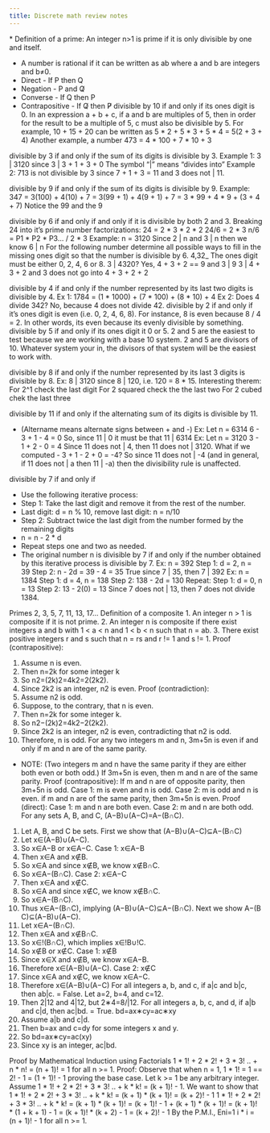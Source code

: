```yaml
---
title: Discrete math review notes
---
```


﻿* Definition of a prime: An integer n>1 is prime if it is only divisible by one and itself.
* A number is rational if it can be written as ab where a and b are integers and b≠0.
* Direct - If P then Q
* Negation - P and Q̸
* Converse - If Q then P
* Contrapositive - If Q̸ then P̸
divisible by 10 if and only if its ones digit is 0.
In an expression a + b + c, if a and b are multiples of 5, then in order for the 
result to be a multiple of 5, c must also be divisible by 5. 
For example, 10 + 15 + 20 can be written as 5 * 2 + 5 * 3 + 5 * 4 = 5(2 + 3 + 4) 
Another example, a number 473 = 4 * 100 + 7 * 10 + 3


divisible by 3 if and only if the sum of its digits is divisible by 3.
Example 1: 3 | 3120 since 
3 | 3 + 1 + 3 + 0 
The symbol “|” means “divides into” 
Example 2: 713 is not divisible by 3 since 7 + 1 + 3 = 11 and 3 does not | 11.


divisible by 9 if and only if the sum of its digits is divisible by 9.
Example: 347 = 3(100) + 4(10) + 7 
= 3(99 + 1) + 4(9 + 1) + 7 
= 3 * 99 + 4 * 9 + (3 + 4 + 7) 
Notice the 99 and the 9


divisible by 6 if and only if and only if it is divisible by both 2 and 3.
Breaking 24 into it’s prime number factorizations: 
24 = 2 * 3 * 2 * 2 
24/6 = 2 * 3 
n/6 = P1 * P2 * P3… / 2 * 3 
Example: n = 3120 
Since 2 | n and 3 | n then we know 6 | n
For the following number determine all possible ways to fill in the missing 
ones digit so that the number is divisible by 6.
4,32_ 
The ones digit must be either 0, 2, 4, 6 or 8. 
3 | 4320? Yes, 4 + 3 + 2 == 9 and 3 | 9 
3 | 4 + 3 + 2 and 3 does not go into 4 + 3 + 2 + 2 


divisible by 4 if and only if the number represented by its last two digits is divisible by 4.
Ex 1: 1784 = (1 * 1000) + (7 * 100) + (8 * 10) + 4 
Ex 2: Does 4 divide 342? 
No, because 4 does not divide 42.
	divisible by 2 if and only if it’s ones digit is even (i.e. 0, 2, 4, 6, 8).
For instance, 8 is even because 8 / 4 = 2. In other words, its even because its evenly divisible by something.
divisible by 5 if and only if its ones digit it 0 or 5.
2 and 5 are the easiest to test because we are working with a base 10 system. 
2 and 5 are divisors of 10. 
Whatever system your in, the divisors of that system will be the easiest to work with.


divisible by 8 if and only if the number represented by its last 3 digits is divisible by 8.
Ex: 8 | 3120 since 8 | 120, i.e. 120 = 8 * 15.
Interesting therem: 
For 2^1 check the last digit 
For 2 squared check the the last two 
For 2 cubed chek the last three


divisible by 11 if and only if the alternating sum of its digits is divisible by 11.
* (Altername means alternate signs between + and -)
Ex: Let n = 6314 
6 - 3 + 1 - 4 = 0 
So, since 11 | 0 it must be that 11 | 6314 
Ex: Let n = 3120 
3 - 1 + 2 - 0 = 4 
Since 11 does not | 4, then 11 does not | 3120. 
What if we computed - 3 + 1 - 2 + 0 = -4? 
So since 11 does not | -4 (and in general, if 11 does not | a then 11 | -a) 
then the divisibility rule is unaffected.


divisible by 7 if and only if
* Use the following iterative process:
* Step 1: Take the last digit and remove it from the rest of the number.
* Last digit: d = n % 10, remove last digit: n = n/10
* Step 2: Subtract twice the last digit from the number formed by the remaining digits
* n = n - 2 * d
* Repeat steps one and two as needed.
* The original number n is divisible by 7 if and only if the number obtained by this iterative process is divisible by 7.
Ex: n = 392 
Step 1: d = 2, n = 39 
Step 2: n - 2d = 39 - 4 = 35 
True since 7 | 35, then 7 | 392
Ex: n = 1384 
Step 1: d = 4, n = 138 
Step 2: 138 - 2d = 130 
Repeat: 
Step 1: d = 0, n = 13 
Step 2: 13 - 2(0) = 13 
Since 7 does not | 13, then 7 does not divide 1384.
	

Primes 2, 3, 5, 7, 11, 13, 17…
Definition of a composite 1. An integer n > 1 is composite if it is not prime. 2. An integer n is composite if there exist integers a and b with 1 < a < n and 1 < b < n such that n = ab. 3. There exist positive integers r and s such that n = rs and r != 1 and s != 1.
Proof (contrapositive):
1. Assume n is even.
2. Then n=2k for some integer k
3. So n2=(2k)2=4k2=2(2k2).
4. Since 2k2 is an integer, n2 is even.
	Proof (contradiction):
1. Assume n2 is odd.
2. Suppose, to the contrary, that n is even.
3. Then n=2k for some integer k.
4. So n2−(2k)2=4k2−2(2k2).
5. Since 2k2 is an integer, n2 is even, contradicting that n2 is odd.
6. Therefore, n is odd.
	For any two integers m and n, 3m+5n is even if and only if m and n are of the same parity.
* NOTE: (Two integers m and n have the same parity if they are either both even or both odd.)
If 3m+5n is even, then m and n are of the same parity.
Proof (contrapositive): If m and n are of opposite parity, then 3m+5n is odd.
Case 1: m is even and n is odd.
Case 2: m is odd and n is even.
if m and n are of the same parity, then 3m+5n is even.
Proof (direct):
Case 1: m and n are both even.
Case 2: m and n are both odd.
	For any sets A, B, and C, (A−B)∪(A−C)=A−(B∩C).
1. Let A, B, and C be sets.
First we show that (A−B)∪(A−C)⊆A−(B∩C)
1. Let x∈(A−B)∪(A−C).
2. So x∈A−B or x∈A−C.
Case 1: x∈A−B
1. Then x∈A and x∉B.
2. So x∈A and since x∉B, we know x∉B∩C.
3. So x∈A−(B∩C).
Case 2: x∈A−C
1. Then x∈A and x∉C.
2. So x∈A and since x∉C, we know x∉B∩C.
3. So x∈A−(B∩C).
4. Thus x∈A−(B∩C), implying (A−B)∪(A−C)⊆A−(B∩C).
Next we show A−(B C)⊆(A−B)∪(A−C).
1. Let x∈A−(B∩C).
2. Then x∈A and x∉B∩C.
3. So x∈!(B∩C), which implies x∈!B∪!C.
4. So x∉B or x∉C.
Case 1: x∉B
1. Since x∈X and x∉B, we know x∈A−B.
2. Therefore x∈(A−B)∪(A−C).
Case 2: x∉C
1. Since x∈A and x∉C, we know x∈A−C.
2. Therefore x∈(A−B)∪(A−C)
	For all integers a, b, and c, if a|c and b|c, then ab|c. = False.
Let a=2, b=4, and c=12.
1. Then 2|12 and 4|12, but 2∗4=8/|12.
	For all integers a, b, c, and d, if a|b and c|d, then ac|bd. = True.
bd=ax∗cy=ac∗xy
1. Assume a|b and c|d.
2. Then b=ax and c=dy for some integers x and y.
3. So bd=ax∗cy=ac(xy)
4. Since xy is an integer, ac|bd.
	

Proof by Mathematical Induction using Factorials 
1 * 1! + 2 * 2! + 3 * 3! .. + n * n! = (n + 1)! = 1 for all n >= 1. 
Proof: Observe that when n = 1, 1 * 1! = 1 == 2! - 1 = (1 + 1)! - 1 proving the base case. 
Let k >= 1 be any arbitrary integer. 
Assume 1 * 1! + 2 * 2! + 3 * 3! .. + k * k! = (k + 1)! - 1. 
We want to show that 1 * 1! + 2 * 2! + 3 * 3! .. + k * k! = (k + 1) * (k + 1)! = (k + 2)! - 1 
1 * 1! + 2 * 2! + 3 * 3! .. + k * k! = (k + 1) * (k + 1)! = (k + 1)! - 1 + (k + 1) * (k + 1)! 
= (k + 1)! * (1 + k + 1) - 1 
= (k + 1)! * (k + 2) - 1 
= (k + 2)! - 1 
By the P.M.I., Eni=1 i * i = (n + 1)! - 1 for all n >= 1.
